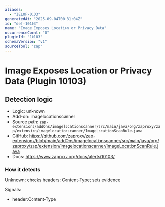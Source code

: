 ```yaml
---
aliases:
  - "IELOP-0103"
generatedAt: "2025-09-04T00:31:04Z"
id: "def-10103"
name: "Image Exposes Location or Privacy Data"
occurrenceCount: "0"
pluginId: "10103"
schemaVersion: "v1"
sourceTool: "zap"
---
```


# Image Exposes Location or Privacy Data (Plugin 10103)

## Detection logic

- Logic: unknown
- Add-on: imagelocationscanner
- Source path: `zap-extensions/addOns/imagelocationscanner/src/main/java/org/zaproxy/zap/extension/imagelocationscanner/ImageLocationScanRule.java`
- GitHub: https://github.com/zaproxy/zap-extensions/blob/main/addOns/imagelocationscanner/src/main/java/org/zaproxy/zap/extension/imagelocationscanner/ImageLocationScanRule.java
- Docs: https://www.zaproxy.org/docs/alerts/10103/

### How it detects

Unknown; checks headers: Content-Type; sets evidence

Signals:
- header:Content-Type

